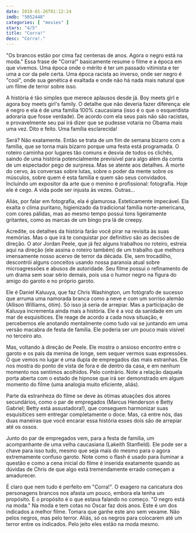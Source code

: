 ```yaml
---
date: 2018-01-26T01:12:24
imdb: "5052448"
categories: [ "movies" ]
stars: "4/5"
title: "Corra!"
desc: "Corra!."
---
```

"Os brancos estão por cima faz centenas de anos. Agora o negro está na moda." Essa frase de "Corra!" basicamente resume o filme e a época em que vivemos. Uma época onde o mérito é ter um passado vitimista e ter uma a cor da pele certa. Uma época racista ao inverso, onde ser negro é "cool", onde sua genética é exaltada e onde não há nada mais natural que um filme de terror sobre isso.

A história é tão simples que merece aplausos desde já. Boy meets girl e agora boy meets girl's family. O detalhe que não deveria fazer diferença: ele é negro e ela é de uma família 100% caucasiana (isso é o que o esquerdista adoraria que fosse verdade). De acordo com ela seus pais não são racistas, e provavelmente seu pai irá dizer que se pudesse votaria no Obama mais uma vez. Dito e feito. Uma família esclarecida!

Será? Não exatamente. Então se trata de um fim de semana bizarro com a família, que se torna mais bizarro porque uma festa está programada. O roteiro caminha por lugares tão comuns e desvia de todos os clichês, saindo de uma história potencialmente previsível para algo além da conta de um espectador pego de surpresa. Mas se atente aos detalhes. À morte do cervo, às conversas sobre lutas, sobre o poder da mente sobre os músculos, sobre quem é esta família e quem são seus convidados. Incluindo um expositor da arte que o menino é profissional: fotografia. Hoje ele é cego. A vida pode ser injusta às vezes. Outras...

Aliás, por falar em fotografia, ela é glamurosa. Esteticamente impecável. Ela exalta o clima puritano, higienizado da tradicional família norte-americana, com cores pálidas, mas ao mesmo tempo possui tons ligeiramente gritantes, como as marcas de um bingo pra lá de creepy.

Acredite, os detalhes da história farão você pirar na revisita às suas memórias. Mas o que irá te conquistar por definitivo são as decisões de direção. O ator Jordan Peele, que já fez alguns trabalhos no roteiro, estreia aqui na direção (ele assina o roteiro também) de um trabalho que melhora imensamente nosso acervo de terror da década. Ele, sem trocadilho, descontrói alguns conceitos usando nossa paranoia atual sobre microagressões e abusos de autoridade. Seu filme possui o refinamento de um drama sem soar sério demais, pois usa o humor negro na figura do amigo do garoto e no próprio garoto.

Ele é Daniel Kaluuya, que faz Chris Washington, um fotógrafo de sucesso que arruma uma namorada branca como a neve e com um sorriso alemão (Allison Williams, ótim). Só isso já seria de arrepiar. Mas a participação de Kaluuya incrementa ainda mais a história. Ele é a voz da sanidade em um mar de esquisitices. Ele reage de acordo a cada nova situação, e percebemos ele anotando mentalmente como tudo vai se juntando em uma versão macabra de festa de família. Ele poderia ser um pouco mais visível no terceiro ato.

Mas, voltando à direção de Peele. Ele mostra o ansioso encontro entre o garoto e os pais da menina de longe, sem sequer vermos suas expressões. O que vemos no lugar é uma dupla de empregados das mais estranhas. Ele nos mostra do ponto de vista de fora e de dentro da casa, e em nenhum momento nos sentimos acolhidos. Pelo contrário. Note a relação daquela porta aberta com o estado de hipnose que irá ser demonstrado em algum momento do filme (uma analogia muito eficiente, aliás).

Parte da estranheza do filme se deve às ótimas atuações dos atores secundários, como o par de empregados (Marcus Henderson e Betty Gabriel; Betty está assustadora!), que conseguem harmonizar suas esquisitices sem entregar completamente o doce. Mas, cá entre nós, das duas maneiras que você encarar essa história esses dois são de arrepiar até os ossos.

Junto do par de empregados vem, para a festa de família, um acompanhante de uma velha caucasiana (Lakeith Stanfield). Ele pode ser a chave para isso tudo, mesmo que seja mais do mesmo para o agora extremamente confuso garoto. Note como o flash é usado para iluminar a questão e como a cena inicial do filme é inserida exatamente quando as dúvidas de Chris de que algo está tremendamente errado começam a amadurecer.

É claro que nem tudo é perfeito em "Corra!". O exagero na caricatura dos personagens brancos nos afasta um pouco, embora ela tenha um propósito. E o propósito é o que estava falando no começo. "O negro está na moda." Na moda e tem cotas no Oscar faz dois anos. Este é um dos indicados a melhor filme. Tomara que ganhe este ano sem vexame. Não pelos negros, mas pelo terror. Aliás, só os negros para colocarem até um terror entre os indicados. Pelo jeito eles estão na moda mesmo.
